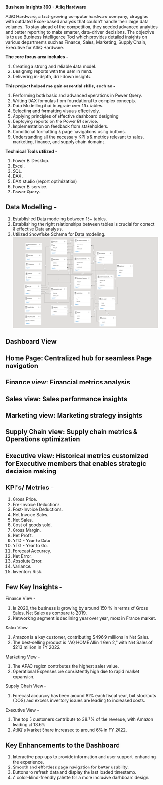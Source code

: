**Business Insights 360 - Atliq Hardware**

AtliQ Hardware, a fast-growing computer hardware company, struggled with outdated Excel-based analysis that couldn’t handle their large data volumes. To stay ahead of the competition, they needed advanced analytics and better reporting to make smarter, data-driven decisions. The objective is to use Business Intelligence Tool which provides detailed insights on various departments such as Finance, Sales, Marketing, Supply Chain, Executive for AtliQ Hardware.

**The core focus area includes -**

1. Creating a strong and reliable data model.
2. Designing reports with the user in mind.
3. Delivering in-depth, drill-down insights.

**This project helped me gain essential skills, such as -**

1. Performing both basic and advanced operations in Power Query.
2. Writing DAX formulas from foundational to complex concepts.
3. Data Modelling that integrate over 15+ tables.
4. Selecting and formatting visuals effectively.
5. Applying principles of effective dashboard designing.
6. Deploying reports on the Power BI service.
7. Implementation on feedback from stakeholders.
8. Conditional formatting & page navigations using buttons.
9. Understanding all the necessary KPI's & metrics relevant to sales, marketing, finance, and supply chain domains.

**Technical Tools utilized -** 

1. Power BI Desktop.
2. Excel. 
3. SQL.
4. DAX. 
5. DAX studio (report optimization)
6. Power BI service.
7. Power Query.


## Data Modelling -

1. Established Data modeling between 15+ tables.
2. Establishing the right relationships between tables is crucial for correct & effective Data analysis.
3. Utilized Snowflake Schema for Data modeling.
  ![image alt](https://github.com/Shriimant/Power-BI-Business-Insights-360/blob/3247262274e83ecd55f6ffe76b5747ebb3053287/Project_Screenshot2_updated.png)

## Dashboard View 
## Home Page: Centralized hub for seamless Page navigation
## Finance view: Financial metrics analysis
## Sales view: Sales performance insights
## Marketing view: Marketing strategy insights
## Supply Chain view: Supply chain metrics & Operations optimization
## Executive view: Historical metrics customized for Executive members that enables strategic decision making
## KPI's/ Metrics -

1. Gross Price.
2. Pre-Invoice Deductions.
3. Post-Invoice Deductions.
4. Net Invoice Sales.
5. Net Sales.
6. Cost of goods sold.
7. Gross Margin.
8. Net Profit.
9. YTD - Year to Date
10. YTG - Year to Go.
11. Forecast Accuracy.
12. Net Error.
13. Absolute Error.
14. Variance.
15. Inventory Risk.


## Few Key Insights -

Finance View -

1. In 2020, the business is growing by around 150 % in terms of  Gross Sales, Net Sales as compare to 2019.
2. Networking segment is declining year over year, most in France market.
 
Sales View -

1. Amazon is a  key customer, contributing $496.9 millions in Net Sales.
2. The best-selling product is "AQ HOME Allin 1 Gen 2," with Net Sales of $213 million in FY 2022.

Marketing View -

1. The APAC region contributes the highest sales value.
2. Operational Expenses are consistently high due to rapid market expansion. 

Supply Chain View -

1. Forecast accuracy has been around 81% each fiscal year, but stockouts (OOS) and excess inventory issues are leading to increased costs.

Executive View -

1. The top 5 customers contribute to 38.7% of the revenue, with Amazon leading at 13.6%
2. AtliQ's Market Share increased to around 6% in FY 2022.


## Key Enhancements to the Dashboard

1. Interactive pop-ups to provide information and user support, enhancing the experience.
2. Smooth and effortless page navigation for better usability.
3. Buttons to refresh data and display the last loaded timestamp.
4. A color-blind-friendly palette for a more inclusive dashboard design.

